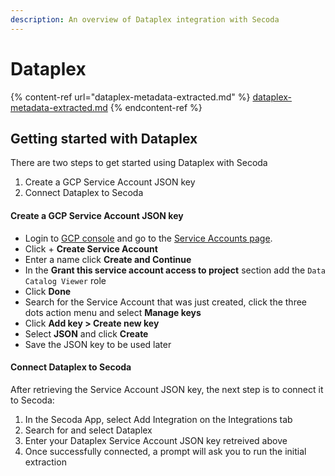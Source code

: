 ```yaml
---
description: An overview of Dataplex integration with Secoda
---
```


# Dataplex

{% content-ref url="dataplex-metadata-extracted.md" %}
[dataplex-metadata-extracted.md](dataplex-metadata-extracted.md)
{% endcontent-ref %}

## Getting started with Dataplex

There are two steps to get started using Dataplex with Secoda

1. Create a GCP Service Account JSON key
2. Connect  Dataplex to Secoda

#### Create a GCP Service Account JSON key

* Login to [GCP console](https://console.cloud.google.com/) and go to the [Service Accounts page](https://console.cloud.google.com/iam-admin/serviceaccounts).&#x20;
* Click + **Create Service Account**
* Enter a name click **Create and Continue**
* In the **Grant this service account access to project** section add the `Data Catalog Viewer` role
* Click **Done**
* Search for the Service Account that was just created, click the three dots action menu and select **Manage keys**
* Click **Add key > Create new key**
* Select **JSON** and click **Create**
* Save the JSON key to be used later

#### Connect Dataplex to Secoda

After retrieving the Service Account JSON key, the next step is to connect it to Secoda:

1. In the Secoda App, select Add Integration on the Integrations tab
2. Search for and select Dataplex
3. Enter your Dataplex Service Account JSON key retreived above
4. Once successfully connected, a prompt will ask you to run the initial extraction
